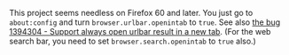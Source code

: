 This project seems needless on Firefox 60 and later.
You just go to `about:config` and turn `browser.urlbar.openintab` to `true`.
See also [the bug 1394304 - Support always open urlbar result in a new tab](https://bugzilla.mozilla.org/show_bug.cgi?id=1394304).
(For the web search bar, you need to set `browser.search.openintab` to `true` also.)
